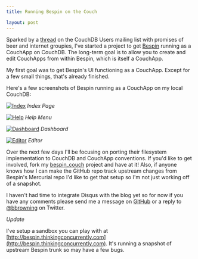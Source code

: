 ```yaml
---
title: Running Bespin on the Couch

layout: post
---
```


Sparked by a [thread][bespin_thread] on the CouchDB Users mailing list with promises of beer and internet groupies, I've started a project to get [Bespin][] running as a CouchApp on CouchDB. The long-term goal is to allow you to create and edit CouchApps from within Bespin, which is itself a CouchApp.

[bespin_thread]: http://mail-archives.apache.org/mod_mbox/couchdb-user/200905.mbox/%3Ce2111bbb0905201618u76a2ca5s464e9d22a1ac7004@mail.gmail.com%3E
[bespin]: https://bespin.mozilla.com

My first goal was to get Bespin's UI functioning as a CouchApp. Except for a few small things, that's already finished.

Here's a few screenshots of Bespin running as a CouchApp on my local CouchDB:

[![Index][index_image]][large_index_image]
*Index Page*

[![Help][help_image]][large_help_image]
*Help Menu*

[![Dashboard][dashboard_image]][large_dashboard_image]
*Dashboard*

[![Editor][editor_image]][large_editor_image]
*Editor*

[index_image]: http://thinkingconcurrently.com/images/bespin/index_small.png
[large_index_image]: http://thinkingconcurrently.com/images/bespin/index.png
[help_image]: http://thinkingconcurrently.com/images/bespin/help_small.png
[large_help_image]: http://thinkingconcurrently.com/images/bespin/help.png
[dashboard_image]: http://thinkingconcurrently.com/images/bespin/dashboard_small.png
[large_dashboard_image]: http://thinkingconcurrently.com/images/bespin/dashboard.png
[editor_image]: http://thinkingconcurrently.com/images/bespin/editor_small.png
[large_editor_image]: http://thinkingconcurrently.com/images/bespin/editor.png


Over the next few days I'll be focusing on porting their filesystem implementation to CouchDB and CouchApp conventions. If you'd like to get involved, fork my [bespin\_couch][bespin_couch] project and have at it! Also, if anyone knows how I can make the GitHub repo track upstream changes from Bespin's Mercurial repo I'd like to get that setup so I'm not just working off of a snapshot.

[bespin_couch]: http://github.com/bbrowning/bespin_couch/tree/master

I haven't had time to integrate Disqus with the blog yet so for now if you have any comments please send me a message on [GitHub][github_profile] or a reply to [@bbrowning][twitter_profile] on Twitter.

[github_profile]: http://github.com/bbrowning
[twitter_profile]: http://twitter.com/bbrowning

*Update*

I've setup a sandbox you can play with at [http://bespin.thinkingconcurrently.com](http://bespin.thinkingconcurrently.com). It's running a snapshot of upstream Bespin trunk so may have a few bugs.